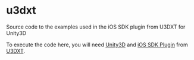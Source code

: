 u3dxt
=====

Source code to the examples used in the iOS SDK plugin from U3DXT for Unity3D

To execute the code here, you will need <a href="http://www.unity3d.com">Unity3D</a> and <a href="http://u3d.as/content/vitapoly-inc/i-os-sdk-native-api-access-from-c-javascript-and-boo/50g">iOS SDK Plugin</a> from <a href="http://u3dxt.com">U3DXT</a>.






